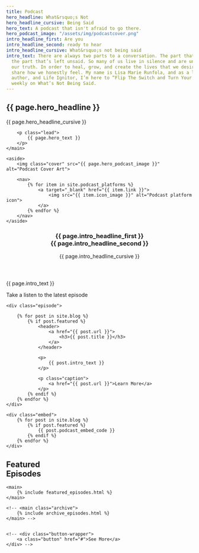 ```yaml
---
title: Podcast
hero_headline: What&rsquo;s Not
hero_headline_cursive: Being Said
hero_text: A podcast that isn't afraid to go there.
hero_podcast_image: "/assets/img/podcastcover.png"
intro_headline_first: Are you
intro_headline_second: ready to hear
intro_headline_cursive: What&rsquo;s not being said
intro_text: There are always two parts to a conversation. The part that is said, and
  the part that’s left unsaid. So many of us live in silence and are unable to speak
  our truth. In order to heal, grow, and create the lives that we desire, we must
  share how we honestly feel. My name is Lisa Marie Runfola, and as a life coach,
  author, and Life Ignitor, I’m here to “Flip The Switch and Turn Your Life Back On”
  weekly on What’s Not Being Said.
---
```


<section class="section hero podcast__hero">
    <main>
        <h1>{{ page.hero_headline }}</h1>
        <div class="cursive">{{ page.hero_headline_cursive }}</div>

        <p class="lead">
            {{ page.hero_text }}
        </p>
    </main>

    <aside>
        <img class="cover" src="{{ page.hero_podcast_image }}" alt="Podcast Cover Art">

        <nav>
            {% for item in site.podcast_platforms %}
                <a target="_blank" href="{{ item.link }}">
                    <img src="{{ item.icon_image }}" alt="Podcast platform icon">
                </a>    
            {% endfor %}
        </nav>
    </aside>
</section>

<section class="section podcast__intro">
    <header>
        <h3>
            {{ page.intro_headline_first }} <br>
            <span class="shift">
                {{ page.intro_headline_second }}
            </span>
        </h3>
        <div class="cursive">
            {{ page.intro_headline_cursive }}
        </div>
    </header>
    <main>
        <p class="lead">
            {{ page.intro_text }}
        </p>
    </main>
</section>

<section class="section podcast__latest">
    <p class="caption">
        Take a listen to the latest episode
    </p>

    <div class="episode">

        {% for post in site.blog %}
            {% if post.featured %}
                <header>
                    <a href="{{ post.url }}">
                        <h3>{{ post.title }}</h3>
                    </a>
                </header>
                
                <p>
                    {{ post.intro_text }}
                </p>

                <p class="caption">
                    <a href="{{ post.url }}">Learn More</a>
                </p>
            {% endif %}
        {% endfor %} 
    </div>

    <div class="embed">
        {% for post in site.blog %}
            {% if post.featured %}
                {{ post.podcast_embed_code }}
            {% endif %}
        {% endfor %}
    </div>
</section>

<section class="section podcast__featured">
    <h1>Featured <br class="hide--mobile">
        <span class="shift">
            Episodes
        </span>
    </h1>

    <main>
        {% include featured_episodes.html %}
    </main>

    <!-- <main class="archive">
        {% include archive_episodes.html %}
    </main> -->

    
    <!-- <div class="button-wrapper">
        <a class="button" href="#">See More</a>
    </div> -->
</section>